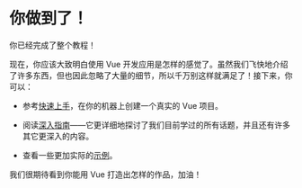 # 你做到了！

你已经完成了整个教程！

现在，你应该大致明白使用 Vue 开发应用是怎样的感觉了。虽然我们飞快地介绍了许多东西，但也因此忽略了大量的细节，所以千万别这样就满足了！接下来，你可以：

- 参考[快速上手](/guide/quick-start.html)，在你的机器上创建一个真实的 Vue 项目。

- 阅读[深入指南](/guide/essentials/application.html)——它更详细地探讨了我们目前学过的所有话题，并且还有许多其它更深入的内容。

- 查看一些更加实际的[示例](/examples/)。

我们很期待看到你能用 Vue 打造出怎样的作品，加油！
